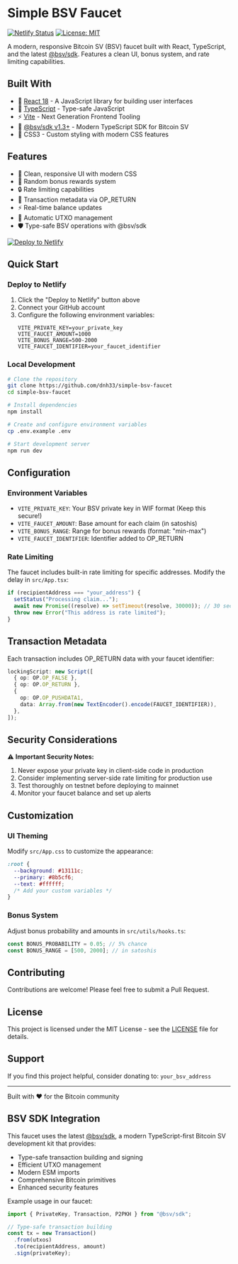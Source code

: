 # Simple BSV Faucet

[![Netlify Status](https://api.netlify.com/api/v1/badges/bf1db314-b5b2-4c34-b78b-e28a23cc1410/deploy-status)](https://app.netlify.com/sites/push-the-btn/deploys)
[![License: MIT](https://img.shields.io/badge/License-MIT-yellow.svg)](https://opensource.org/licenses/MIT)

A modern, responsive Bitcoin SV (BSV) faucet built with React, TypeScript, and the latest [@bsv/sdk](https://www.npmjs.com/package/@bsv/sdk). Features a clean UI, bonus system, and rate limiting capabilities.

## Built With

- 🚀 [React 18](https://react.dev/) - A JavaScript library for building user interfaces
- 📘 [TypeScript](https://www.typescriptlang.org/) - Type-safe JavaScript
- ⚡ [Vite](https://vitejs.dev/) - Next Generation Frontend Tooling
- 💎 [@bsv/sdk v1.3+](https://www.npmjs.com/package/@bsv/sdk) - Modern TypeScript SDK for Bitcoin SV
- 🎨 CSS3 - Custom styling with modern CSS features

## Features

- 🎯 Clean, responsive UI with modern CSS
- 💎 Random bonus rewards system
- 🔒 Rate limiting capabilities
- 📝 Transaction metadata via OP_RETURN
- ⚡ Real-time balance updates
- 🔄 Automatic UTXO management
- 🛡️ Type-safe BSV operations with @bsv/sdk

[![Deploy to Netlify](https://www.netlify.com/img/deploy/button.svg)](https://app.netlify.com/start/deploy?repository=https://github.com/dnh33/simple-bsv-faucet)

## Quick Start

### Deploy to Netlify

1. Click the "Deploy to Netlify" button above
2. Connect your GitHub account
3. Configure the following environment variables:
   ```env
   VITE_PRIVATE_KEY=your_private_key
   VITE_FAUCET_AMOUNT=1000
   VITE_BONUS_RANGE=500-2000
   VITE_FAUCET_IDENTIFIER=your_faucet_identifier
   ```

### Local Development

```bash
# Clone the repository
git clone https://github.com/dnh33/simple-bsv-faucet
cd simple-bsv-faucet

# Install dependencies
npm install

# Create and configure environment variables
cp .env.example .env

# Start development server
npm run dev
```

## Configuration

### Environment Variables

- `VITE_PRIVATE_KEY`: Your BSV private key in WIF format (Keep this secure!)
- `VITE_FAUCET_AMOUNT`: Base amount for each claim (in satoshis)
- `VITE_BONUS_RANGE`: Range for bonus rewards (format: "min-max")
- `VITE_FAUCET_IDENTIFIER`: Identifier added to OP_RETURN

### Rate Limiting

The faucet includes built-in rate limiting for specific addresses. Modify the delay in `src/App.tsx`:

```typescript
if (recipientAddress === "your_address") {
  setStatus("Processing claim...");
  await new Promise((resolve) => setTimeout(resolve, 30000)); // 30 second delay
  throw new Error("This address is rate limited");
}
```

## Transaction Metadata

Each transaction includes OP_RETURN data with your faucet identifier:

```typescript
lockingScript: new Script([
  { op: OP.OP_FALSE },
  { op: OP.OP_RETURN },
  {
    op: OP.OP_PUSHDATA1,
    data: Array.from(new TextEncoder().encode(FAUCET_IDENTIFIER)),
  },
]);
```

## Security Considerations

⚠️ **Important Security Notes:**

1. Never expose your private key in client-side code in production
2. Consider implementing server-side rate limiting for production use
3. Test thoroughly on testnet before deploying to mainnet
4. Monitor your faucet balance and set up alerts

## Customization

### UI Theming

Modify `src/App.css` to customize the appearance:

```css
:root {
  --background: #13111c;
  --primary: #8b5cf6;
  --text: #ffffff;
  /* Add your custom variables */
}
```

### Bonus System

Adjust bonus probability and amounts in `src/utils/hooks.ts`:

```typescript
const BONUS_PROBABILITY = 0.05; // 5% chance
const BONUS_RANGE = [500, 2000]; // in satoshis
```

## Contributing

Contributions are welcome! Please feel free to submit a Pull Request.

## License

This project is licensed under the MIT License - see the [LICENSE](LICENSE) file for details.

## Support

If you find this project helpful, consider donating to: `your_bsv_address`

---

Built with ❤️ for the Bitcoin community

## BSV SDK Integration

This faucet uses the latest [@bsv/sdk](https://www.npmjs.com/package/@bsv/sdk), a modern TypeScript-first Bitcoin SV development kit that provides:

- Type-safe transaction building and signing
- Efficient UTXO management
- Modern ESM imports
- Comprehensive Bitcoin primitives
- Enhanced security features

Example usage in our faucet:

```typescript
import { PrivateKey, Transaction, P2PKH } from "@bsv/sdk";

// Type-safe transaction building
const tx = new Transaction()
  .from(utxos)
  .to(recipientAddress, amount)
  .sign(privateKey);
```
